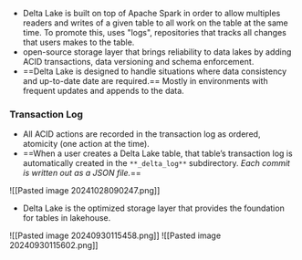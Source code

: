 * Delta Lake is built on top of Apache Spark in order to allow multiples readers and writes of a given table to all work on the table at the same time. To promote this, uses "logs", repositories that tracks all changes that users makes to the table. 
* open-source storage layer that brings reliability to data lakes by adding ACID transactions, data versioning and schema enforcement. 
* ==Delta Lake is designed to handle situations where data consistency and up-to-date date are required.== Mostly in environments with frequent updates and appends to the data.

### Transaction Log

* All ACID actions are recorded in the transaction log as ordered, atomicity (one action at the time).
* ==When a user creates a Delta Lake table, that table’s transaction log is automatically created in the `**_delta_log**` subdirectory. *Each commit is written out as a JSON file.*==

![[Pasted image 20241028090247.png]]

* Delta Lake is the optimized storage layer that provides the foundation for tables in lakehouse.

![[Pasted image 20240930115458.png]]
![[Pasted image 20240930115602.png]]



